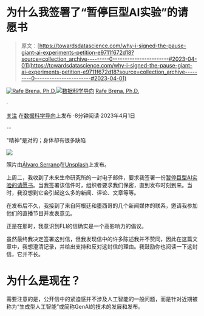 # 为什么我签署了“暂停巨型AI实验”的请愿书

> 原文：[https://towardsdatascience.com/why-i-signed-the-pause-giant-ai-experiments-petition-e9711f672d18?source=collection_archive---------0-----------------------#2023-04-01](https://towardsdatascience.com/why-i-signed-the-pause-giant-ai-experiments-petition-e9711f672d18?source=collection_archive---------0-----------------------#2023-04-01)

[](https://rafebrena.medium.com/?source=post_page-----e9711f672d18--------------------------------)[![Rafe Brena, Ph.D.](../Images/6bf622a8ce9b3d06d1cb989fd8d625c6.png)](https://rafebrena.medium.com/?source=post_page-----e9711f672d18--------------------------------)[](https://towardsdatascience.com/?source=post_page-----e9711f672d18--------------------------------)[![数据科学导向](../Images/a6ff2676ffcc0c7aad8aaf1d79379785.png)](https://towardsdatascience.com/?source=post_page-----e9711f672d18--------------------------------) [Rafe Brena, Ph.D.](https://rafebrena.medium.com/?source=post_page-----e9711f672d18--------------------------------)

·

[关注](https://medium.com/m/signin?actionUrl=https%3A%2F%2Fmedium.com%2F_%2Fsubscribe%2Fuser%2F8984405c805e&operation=register&redirect=https%3A%2F%2Ftowardsdatascience.com%2Fwhy-i-signed-the-pause-giant-ai-experiments-petition-e9711f672d18&user=Rafe+Brena%2C+Ph.D.&userId=8984405c805e&source=post_page-8984405c805e----e9711f672d18---------------------post_header-----------) 在[数据科学导向](https://towardsdatascience.com/?source=post_page-----e9711f672d18--------------------------------)上发布 ·8分钟阅读·2023年4月1日[](https://medium.com/m/signin?actionUrl=https%3A%2F%2Fmedium.com%2F_%2Fvote%2Ftowards-data-science%2Fe9711f672d18&operation=register&redirect=https%3A%2F%2Ftowardsdatascience.com%2Fwhy-i-signed-the-pause-giant-ai-experiments-petition-e9711f672d18&user=Rafe+Brena%2C+Ph.D.&userId=8984405c805e&source=-----e9711f672d18---------------------clap_footer-----------)

--

[](https://medium.com/m/signin?actionUrl=https%3A%2F%2Fmedium.com%2F_%2Fbookmark%2Fp%2Fe9711f672d18&operation=register&redirect=https%3A%2F%2Ftowardsdatascience.com%2Fwhy-i-signed-the-pause-giant-ai-experiments-petition-e9711f672d18&source=-----e9711f672d18---------------------bookmark_footer-----------)

"精神"是对的；身体却有很多缺陷

![](../Images/39703612df5c867141587e1adc2f3c36.png)

照片由[Álvaro Serrano](https://unsplash.com/@alvaroserrano?utm_source=medium&utm_medium=referral)在[Unsplash](https://unsplash.com/?utm_source=medium&utm_medium=referral)上发布。

上周二，我收到了未来生命研究所的一封电子邮件，要求我签署一份[暂停巨型AI实验的请愿书](https://futureoflife.org/open-letter/pause-giant-ai-experiments/?utm_source=pocket_saves)。当我签署该信件时，组织者要求我们保密，直到发布时刻到来。当时，我没想到它会引起这么多的新闻、评论、文章等等。

在发布后不久，我接到了来自阿根廷和墨西哥的几个新闻媒体的联系，邀请我参加他们的直播节目并发表意见。

正是在那时，我意识到FLI的信确实是一个高影响力的倡议。

虽然最终我决定签署这封信，但我发现信中的许多陈述我并不赞同，因此在这篇文章中，我想澄清记录，并给出支持和反对这封信的理由。我鼓励你也阅读一下这封信，它并不长。

# 为什么是现在？

需要注意的是，公开信中的紧迫感并不涉及人工智能的一般问题，而是针对近期被称为“生成型人工智能”或简称GenAI的技术的发展和发布。
